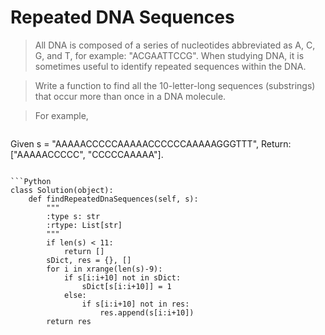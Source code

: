 # Repeated DNA Sequences

> All DNA is composed of a series of nucleotides abbreviated as A, C, G, and T, for example: "ACGAATTCCG". When studying DNA, it is sometimes useful to identify repeated sequences within the DNA.

> Write a function to find all the 10-letter-long sequences (substrings) that occur more than once in a DNA molecule.

> For example,

> ```
Given s = "AAAAACCCCCAAAAACCCCCCAAAAAGGGTTT",
Return:
["AAAAACCCCC", "CCCCCAAAAA"].
```

```Python
class Solution(object):
    def findRepeatedDnaSequences(self, s):
        """
        :type s: str
        :rtype: List[str]
        """
        if len(s) < 11:
            return []
        sDict, res = {}, []
        for i in xrange(len(s)-9):
            if s[i:i+10] not in sDict:
                sDict[s[i:i+10]] = 1
            else:
                if s[i:i+10] not in res:
                    res.append(s[i:i+10])
        return res
```
